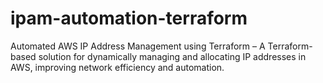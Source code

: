 # ipam-automation-terraform
Automated AWS IP Address Management using Terraform – A Terraform-based solution for dynamically managing and allocating IP addresses in AWS, improving network efficiency and automation.
